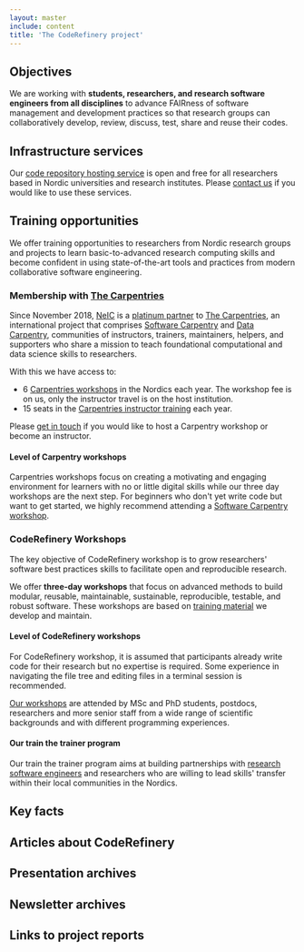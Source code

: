 ```yaml
---
layout: master
include: content
title: 'The CodeRefinery project'
---
```


## Objectives

We are working with **students, researchers, and research software engineers
from all disciplines** to advance FAIRness of software management and
development practices so that research groups can collaboratively develop,
review, discuss, test, share and reuse their codes.


## Infrastructure services

Our [code repository hosting service](/repository/) is open and free for all
researchers based in Nordic universities and research institutes. Please
[contact us](/get-involved/#contact-us) if you would like to use these services.


## Training opportunities

We offer training opportunities to researchers from Nordic research groups and projects
to learn basic-to-advanced research computing skills and become confident in using
state-of-the-art tools and practices from modern collaborative software
engineering.


### Membership with [The Carpentries](https://carpentries.org)

Since November 2018, [NeIC](https://neic.no) is a [platinum
partner](https://carpentries.org/members/) to [The
Carpentries](https://carpentries.org), an international project that comprises
[Software Carpentry](https://software-carpentry.org) and [Data
Carpentry](https://www.datacarpentry.org), communities of instructors,
trainers, maintainers, helpers, and supporters who share a mission to teach
foundational computational and data science skills to researchers.

With this we have access to:

- 6 [Carpentries workshops](https://carpentries.org/workshops/) in the Nordics each year. The workshop fee is on us, only the instructor travel is on the host institution.
- 15 seats in the [Carpentries instructor training](https://carpentries.github.io/instructor-training/) each year.

Please [get in touch](/get-involved/) if you would like to host a Carpentry workshop or become an instructor.


#### Level of Carpentry workshops

Carpentries workshops focus on creating a motivating and engaging environment for
learners with no or little digital skills while our three day workshops are the next
step.
For beginners who don't yet write code but want to get started, we
highly recommend attending a [Software Carpentry workshop](https://software-carpentry.org).


### CodeRefinery Workshops

The key objective of CodeRefinery workshop is to grow researchers' software
best practices skills to facilitate open and reproducible research.

We offer **three-day workshops** that focus on advanced methods to build
modular, reusable, maintainable, sustainable, reproducible, testable, and
robust software.  These workshops are based on [training material](/lessons/)
we develop and maintain.


#### Level of CodeRefinery workshops

For CodeRefinery workshop, it is assumed that participants already write code
for their research but no expertise is required.  Some experience in navigating
the file tree and editing files in a terminal session is recommended.

[Our workshops](/workshops/) are attended by MSc and PhD students, postdocs,
researchers and more senior staff from a wide range of scientific backgrounds
and with different programming experiences.


#### Our train the trainer program

Our train the trainer program aims at building partnerships with [research
software engineers](https://nordic-rse.org) and researchers who are willing to
lead skills' transfer within their local communities in the Nordics.


## Key facts


## Articles about CodeRefinery


## Presentation archives


## Newsletter archives


## Links to project reports
